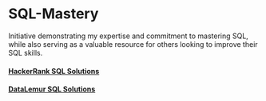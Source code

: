 # SQL-Mastery
Initiative demonstrating my expertise and commitment to mastering SQL, while also serving as a valuable resource for others looking to improve their SQL skills.

#### [HackerRank SQL Solutions](https://github.com/vikramtalware/HackerRank-SQL)
#### [DataLemur SQL Solutions](https://github.com/vikramtalware/SQL-Mastery/tree/main/DataLemur-SQL)
